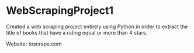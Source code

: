 # WebScrapingProject1

Created a web scraping project entirely using Python in order to extract the title of books that have a rating equal or more than 4 stars. 

Website: toscrape.com
